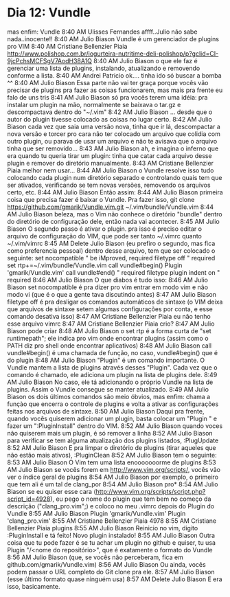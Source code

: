 # Dia 12: Vundle

mas enfim: Vundle
8:40 AM
Ulisses Fernandes
affff..Julio não sabe nada..inocente!!
8:40 AM
Julio Biason
Vundle é um gerenciador de plugins pro VIM
8:40 AM
Cristiane Bellenzier Piaia
http://www.polishop.com.br/iogurteira-nutritime-deli-polishop/p?gclid=CI-9jcPchsMCFSgV7AodH38A1Q
8:40 AM
Julio Biason
o que ele faz é gerenciar uma lista de plugins, instalando, atualizando e removendo conforme a lista.
8:40 AM
Andrei Patricio
ok.... tinha ido só buscar a bomba ^^
8:40 AM
Julio Biason
Essa parte não vai ter graça porque vocês vão precisar de plugins pra fazer as coisas funcionarem, mas mais pra frente eu falo de uns tris
8:41 AM
Julio Biason
só pra vocês terem uma idéia: pra instalar um plugin na mão, normalmente se baixava o tar.gz e descompactava dentro do "~/.vim"
8:42 AM
Julio Biason
... desde que o autor do plugin tivesse colocado as coisas no lugar certo.
8:42 AM
Julio Biason
cada vez que saia uma versão nova, tinha que ir lá, descompactar a nova versão e torcer pro cara não ter colocado um arquivo que colidia com outro plugin, ou parava de usar um arquivo e não te avisava que o arquivo tinha que ser removido...
8:43 AM
Julio Biason
ah, e imagina o inferno que era quando tu queria tirar um plugin: tinha que catar cada arquivo desse plugin e remover do diretório manualmente.
8:43 AM
Cristiane Bellenzier Piaia
melhor nem usar...
8:44 AM
Julio Biason
o Vundle resolve isso tudo colocando cada plugin num diretório separado e controlando quais tem que ser ativados, verificando se tem novas versões, removendo os arquivos certo, etc.
8:44 AM
Julio Biason
Então assim:
8:44 AM
Julio Biason
primeira coisa que precisa fazer é baixar o Vundle. Pra fazer isso,
git clone https://github.com/gmarik/Vundle.vim.git ~/.vim/bundle/Vundle.vim
8:44 AM
Julio Biason
beleza, mas o Vim não conhece o diretório "bundle" dentro do diretório de configuração dele, então nada vai acontecer.
8:45 AM
Julio Biason
O segundo passo é ativar o plugin. pra isso é preciso editar o arquivo de configuração do VIM, que pode ser tanto ~/.vimrc quanto ~/.vim/vimrc
8:45 AM
Delete
Julio Biason
(eu prefiro o segundo, mas fica como preferencia pessoal)
dentro desse arquivo, tem que ser colocado o seguinte:
set nocompatible              " be iMproved, required
filetype off                  " required
set rtp+=~/.vim/bundle/Vundle.vim
call vundle#begin()
Plugin 'gmarik/Vundle.vim'
call vundle#end()            " required
filetype plugin indent on    " required
8:46 AM
Julio Biason
O que diabos é tudo isso:
8:46 AM
Julio Biason
set nocompatible é pra dizer pro vim entrar em modo vim e não modo vi (que é o que a gente tava discutindo antes)
8:47 AM
Julio Biason
filetype off é pra desligar os comandos automáticos de sintaxe (o VIM deixa que arquivos de sintaxe setem algumas configurações por conta, e esse comando desativa isso)
8:47 AM
Cristiane Bellenzier Piaia
eu não tenho esse arquivo vimrc
8:47 AM
Cristiane Bellenzier Piaia
crio?
8:47 AM
Julio Biason
pode criar
8:48 AM
Julio Biason
o set rtp é a forma curta de "set runtimepath"; ele indica pro vim onde encontrar plugins (assim como o PATH diz pro shell onde encontrar aplicativos)
8:48 AM
Julio Biason
call vundle#begin() é uma chamada de função, no caso, vundle#begin() que é do plugin
8:48 AM
Julio Biason
"Plugin" é um comando importante. O Vundle mantem a lista de plugins através desses "Plugin". Cada vez que o comando é chamado, ele adiciona um plugin na lista de plugins dele.
8:49 AM
Julio Biason
No caso, ele tá adicionando o próprio Vundle na lista de plugins. Assim o Vundle consegue se manter atualizado.
8:49 AM
Julio Biason
os dois últimos comandos são meio óbvios, mas enfim: chama a funçào que encerra o controle de plugins e volta a ativar as configurações feitas nos arquivos de sintaxe.
8:50 AM
Julio Biason
Daqui pra frente, quando vocês quiserem adicionar um plugin, basta colocar um "Plugin <nome do plugin>" e fazer um ":PluginInstall" dentro do VIM.
8:52 AM
Julio Biason
quando voces não quiserem mais um plugin, é só remover a linha
8:52 AM
Julio Biason
para verificar se tem alguma atualização dos plugins listados, :PlugUpdate
8:52 AM
Julio Biason
E pra limpar o diretório de plugins (tirar aqueles que não estão mais ativos), :PluginClean
8:52 AM
Julio Biason
<nome do plugin> tem o seguinte:
8:53 AM
Julio Biason
O Vim tem uma lista enooooooorme de plugins
8:53 AM
Julio Biason
se vocês forem em http://www.vim.org/scripts/, vocês vão ver o índice geral de plugins
8:54 AM
Julio Biason
por exemplo, o primeiro que tem ali é um tal de clang_por
8:54 AM
Julio Biason
pro*
8:54 AM
Julio Biason
se eu quiser esse cara (http://www.vim.org/scripts/script.php?script_id=4928), eu pego o nome do plugin que tem bem no começo da descrição ("clang_pro.vim";) e coloco no meu .vimrc depois do Plugin do Vundle
8:55 AM
Julio Biason
Plugin 'gmarik/Vundle.vim'
Plugin 'clang_pro.vim'
8:55 AM
Cristiane Bellenzier Piaia
4978
8:55 AM
Cristiane Bellenzier Piaia
plugins
8:55 AM
Julio Biason
Reinicio no vim, digito :PluginInstall e tá feito! Novo plugin instalado!
8:55 AM
Julio Biason
Outra coisa que tu pode fazer é se tu achar um plugin no github e quiser, tu usa Plugin "<usuario>/<nome do repositório>", que é exatamente o formato do Vundle
8:56 AM
Julio Biason
(que, se vocês não perceberam, fica em github.com/gmarik/Vundle.vim)
8:56 AM
Julio Biason
Ou ainda, vocês podem passar o URL completo do Git clone pra ele.
8:57 AM
Julio Biason
(esse último formato quase ninguém usa)
8:57 AM
Delete
Julio Biason
E era isso, basicamente.